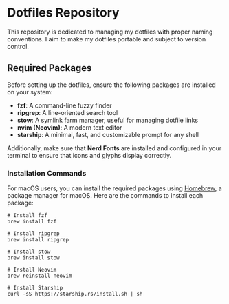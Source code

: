 # Dotfiles Repository

This repository is dedicated to managing my dotfiles with proper naming conventions. I aim to make my dotfiles portable and subject to version control.

## Required Packages

Before setting up the dotfiles, ensure the following packages are installed on your system:

- **fzf**: A command-line fuzzy finder
- **ripgrep**: A line-oriented search tool
- **stow**: A symlink farm manager, useful for managing dotfile links
- **nvim (Neovim)**: A modern text editor
- **starship**: A minimal, fast, and customizable prompt for any shell

Additionally, make sure that **Nerd Fonts** are installed and configured in your terminal to ensure that icons and glyphs display correctly.

### Installation Commands

For macOS users, you can install the required packages using [Homebrew](https://brew.sh/), a package manager for macOS. Here are the commands to install each package:

```shell
# Install fzf
brew install fzf

# Install ripgrep
brew install ripgrep

# Install stow
brew install stow

# Install Neovim
brew reinstall neovim

# Install Starship
curl -sS https://starship.rs/install.sh | sh

